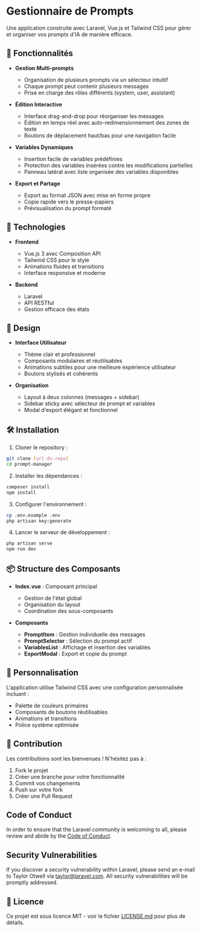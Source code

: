 # Gestionnaire de Prompts

Une application construite avec Laravel, Vue.js et Tailwind CSS pour gérer et organiser vos prompts d'IA de manière efficace.

## 🌟 Fonctionnalités

- **Gestion Multi-prompts**
  - Organisation de plusieurs prompts via un sélecteur intuitif
  - Chaque prompt peut contenir plusieurs messages
  - Prise en charge des rôles différents (system, user, assistant)

- **Édition Interactive**
  - Interface drag-and-drop pour réorganiser les messages
  - Édition en temps réel avec auto-redimensionnement des zones de texte
  - Boutons de déplacement haut/bas pour une navigation facile

- **Variables Dynamiques**
  - Insertion facile de variables prédéfinies
  - Protection des variables insérées contre les modifications partielles
  - Panneau latéral avec liste organisée des variables disponibles

- **Export et Partage**
  - Export au format JSON avec mise en forme propre
  - Copie rapide vers le presse-papiers
  - Prévisualisation du prompt formaté

## 🚀 Technologies

- **Frontend**
  - Vue.js 3 avec Composition API
  - Tailwind CSS pour le style
  - Animations fluides et transitions
  - Interface responsive et moderne

- **Backend**
  - Laravel
  - API RESTful
  - Gestion efficace des états

## 💎 Design

- **Interface Utilisateur**
  - Thème clair et professionnel
  - Composants modulaires et réutilisables
  - Animations subtiles pour une meilleure expérience utilisateur
  - Boutons stylisés et cohérents

- **Organisation**
  - Layout à deux colonnes (messages + sidebar)
  - Sidebar sticky avec sélecteur de prompt et variables
  - Modal d'export élégant et fonctionnel

## 🛠️ Installation

1. Cloner le repository :
```bash
git clone [url-du-repo]
cd prompt-manager
```

2. Installer les dépendances :
```bash
composer install
npm install
```

3. Configurer l'environnement :
```bash
cp .env.example .env
php artisan key:generate
```

4. Lancer le serveur de développement :
```bash
php artisan serve
npm run dev
```

## 📦 Structure des Composants

- **Index.vue** : Composant principal
  - Gestion de l'état global
  - Organisation du layout
  - Coordination des sous-composants

- **Composants**
  - **PromptItem** : Gestion individuelle des messages
  - **PromptSelector** : Sélection du prompt actif
  - **VariablesList** : Affichage et insertion des variables
  - **ExportModal** : Export et copie du prompt

## 🎨 Personnalisation

L'application utilise Tailwind CSS avec une configuration personnalisée incluant :
- Palette de couleurs primaires
- Composants de boutons réutilisables
- Animations et transitions
- Police système optimisée

## 📝 Contribution

Les contributions sont les bienvenues ! N'hésitez pas à :
1. Fork le projet
2. Créer une branche pour votre fonctionnalité
3. Commit vos changements
4. Push sur votre fork
5. Créer une Pull Request

## Code of Conduct

In order to ensure that the Laravel community is welcoming to all, please review and abide by the [Code of Conduct](https://laravel.com/docs/contributions#code-of-conduct).

## Security Vulnerabilities

If you discover a security vulnerability within Laravel, please send an e-mail to Taylor Otwell via [taylor@laravel.com](mailto:taylor@laravel.com). All security vulnerabilities will be promptly addressed.

## 📄 Licence

Ce projet est sous licence MIT - voir le fichier [LICENSE.md](LICENSE.md) pour plus de détails.
